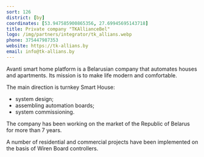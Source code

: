 ```yaml
---
sort: 126
district: [by]
coordinates: [53.947585900865356, 27.69945695143718]
title: Private company "TKAllianceBel"
logo: /img/partners/integrator/tk_allians.webp
phone: 375447987353
website: https://tk-allians.by
email: info@tk-allians.by
---
```


Avanti smart home platform is a Belarusian company that automates houses and apartments. Its mission is to make life modern and comfortable.

The main direction is turnkey Smart House:
* system design;
* assembling automation boards;
* system commissioning.

The company has been working on the market of the Republic of Belarus for more than 7 years.

A number of residential and commercial projects have been implemented on the basis of Wiren Board controllers.